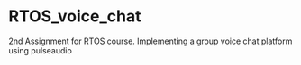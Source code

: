 # RTOS_voice_chat
2nd Assignment for RTOS course. Implementing a group voice chat platform using pulseaudio
